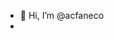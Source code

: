 - 👋 Hi, I’m @acfaneco
- 

<!---
acfaneco/acfaneco is a ✨ special ✨ repository because its `README.md` (this file) appears on your GitHub profile.
You can click the Preview link to take a look at your changes.
--->

